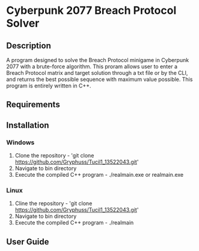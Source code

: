 # Cyberpunk 2077 Breach Protocol Solver

## Description

A program designed to solve the Breach Protocol minigame in Cyberpunk 2077 with a brute-force algorithm. This proram allows user to enter a Breach Protocol matrix and target solution through a txt file or by the CLI, and returns the best possible sequence with maximum value possible. This program is entirely written in C++.

## Requirements

## Installation

### Windows

1. Clone the repository - 'git clone https://github.com/Gryphuss/Tucil1_13522043.git'
2. Navigate to bin directory
3. Execute the compiled C++ program - ./realmain.exe or realmain.exe

### Linux

1. Cline the repository - 'git clone https://github.com/Gryphuss/Tucil1_13522043.git'
2. Navigate to bin directory
3. Execute the compiled C++ program - ./realmain

## User Guide
